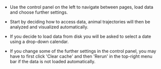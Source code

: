 * Use the control panel on the left to navigate between pages, load data and choose further settings.

* Start by deciding how to access data, animal trajectories will then be analyzed and visualized automatically. 

* If you decide to load data from disk you will be asked to select a date using a drop-down calendar.

* If you change some of the further settings in the control panel, you may have to first click 'Clear cache' and then 'Rerun' in the top-right menu bar if the data is not loaded automatically.